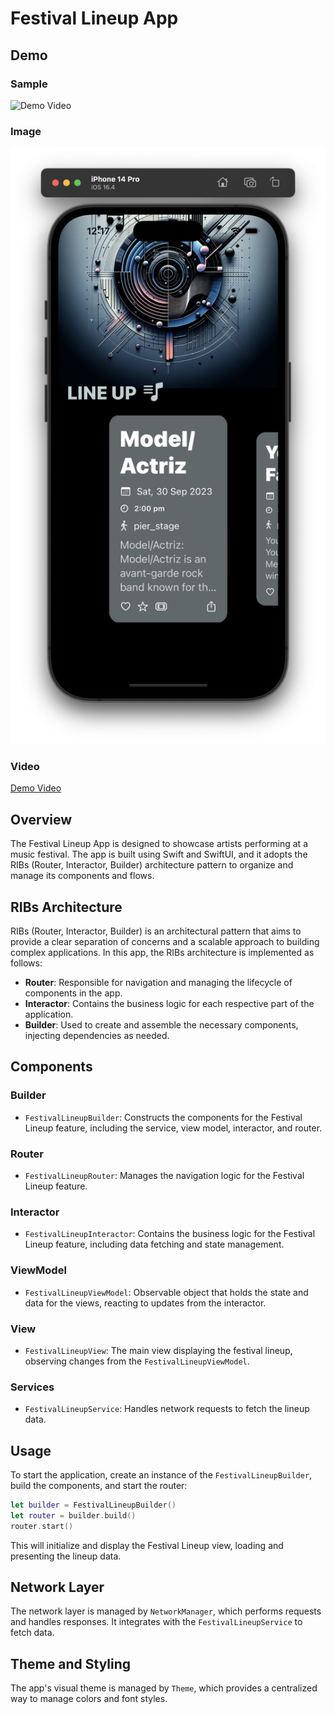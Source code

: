 
# Festival Lineup App

## Demo

### Sample
![Demo Video](./musical_lineup.gif)

### Image
![Demo Image](./music_line_up.jpg)


### Video
[Demo Video](./music_line_up.mov)


## Overview
The Festival Lineup App is designed to showcase artists performing at a music festival. The app is built using Swift and SwiftUI, and it adopts the RIBs (Router, Interactor, Builder) architecture pattern to organize and manage its components and flows.

## RIBs Architecture
RIBs (Router, Interactor, Builder) is an architectural pattern that aims to provide a clear separation of concerns and a scalable approach to building complex applications. In this app, the RIBs architecture is implemented as follows:

- **Router**: Responsible for navigation and managing the lifecycle of components in the app.
- **Interactor**: Contains the business logic for each respective part of the application.
- **Builder**: Used to create and assemble the necessary components, injecting dependencies as needed.

## Components

### Builder
- `FestivalLineupBuilder`: Constructs the components for the Festival Lineup feature, including the service, view model, interactor, and router.

### Router
- `FestivalLineupRouter`: Manages the navigation logic for the Festival Lineup feature.

### Interactor
- `FestivalLineupInteractor`: Contains the business logic for the Festival Lineup feature, including data fetching and state management.

### ViewModel
- `FestivalLineupViewModel`: Observable object that holds the state and data for the views, reacting to updates from the interactor.

### View
- `FestivalLineupView`: The main view displaying the festival lineup, observing changes from the `FestivalLineupViewModel`.

### Services
- `FestivalLineupService`: Handles network requests to fetch the lineup data.

## Usage

To start the application, create an instance of the `FestivalLineupBuilder`, build the components, and start the router:

```swift
let builder = FestivalLineupBuilder()
let router = builder.build()
router.start()
```

This will initialize and display the Festival Lineup view, loading and presenting the lineup data.

## Network Layer
The network layer is managed by `NetworkManager`, which performs requests and handles responses. It integrates with the `FestivalLineupService` to fetch data.

## Theme and Styling
The app's visual theme is managed by `Theme`, which provides a centralized way to manage colors and font styles.
